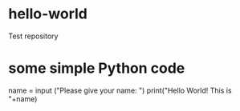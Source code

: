 # hello-world
Test repository
# some simple Python code
name = input ("Please give your name: ")
print("Hello World! This is "+name)

